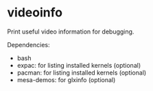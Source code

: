 # videoinfo
Print useful video information for debugging.

Dependencies:
  - bash
  - expac: for listing installed kernels (optional)
  - pacman: for listing installed kernels (optional)
  - mesa-demos: for glxinfo (optional)
